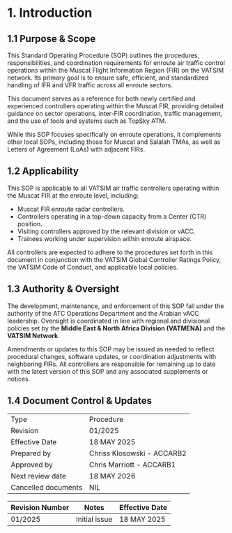 # 1. Introduction
## 1.1 Purpose & Scope
This Standard Operating Procedure (SOP) outlines the procedures, responsibilities, and coordination requirements for enroute air traffic control operations within the Muscat Flight Information Region (FIR) on the VATSIM network. Its primary goal is to ensure safe, efficient, and standardized handling of IFR and VFR traffic across all enroute sectors.

This document serves as a reference for both newly certified and experienced controllers operating within the Muscat FIR, providing detailed guidance on sector operations, inter-FIR coordination, traffic management, and the use of tools and systems such as TopSky ATM.

While this SOP focuses specifically on enroute operations, it complements other local SOPs, including those for Muscat and Salalah TMAs, as well as Letters of Agreement (LoAs) with adjacent FIRs.

## 1.2 Applicability
This SOP is applicable to all VATSIM air traffic controllers operating within the Muscat FIR at the enroute level, including:

- Muscat FIR enroute radar controllers.
- Controllers operating in a top-down capacity from a Center (CTR) position.
- Visiting controllers approved by the relevant division or vACC.
- Trainees working under supervision within enroute airspace.

All controllers are expected to adhere to the procedures set forth in this document in conjunction with the VATSIM Global Controller Ratings Policy, the VATSIM Code of Conduct, and applicable local policies.

## 1.3 Authority & Oversight
The development, maintenance, and enforcement of this SOP fall under the authority of the ATC Operations Department and the Arabian vACC leadership. Oversight is coordinated in line with regional and divisional policies set by the **Middle East & North Africa Division (VATMENA)** and the **VATSIM Network**.

Amendments or updates to this SOP may be issued as needed to reflect procedural changes, software updates, or coordination adjustments with neighboring FIRs. All controllers are responsible for remaining up to date with the latest version of this SOP and any associated supplements or notices.

## 1.4 Document Control & Updates
|                     |                                                   |
|---------------------|---------------------------------------------------|
|         Type        |                    Procedure                      |
|       Revision      |                     01/2025                       |
|    Effective Date   |                    18 MAY 2025                    |
|     Prepared by     |            Chriss Klosowski - ACCARB2             |
|     Approved by     |             Chris Marriott - ACCARB1              |
|   Next review date  |                    18 MAY 2026                    |
| Cancelled documents |                       NIL                         |

<table><thead>
  <tr>
    <th>Revision Number</th>
    <th>Notes</th>
    <th>Effective Date</th>
  </tr></thead>
<tbody>
  <tr>
    <td>01/2025</td>
    <td>Initial issue</td>
    <td>18 MAY 2025</td>
  </tr>
</tbody></table>